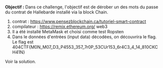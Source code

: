 **Objectif :** Dans ce challenge, l'objectif est de dérober un des mots du passe du contrat de Hallebarde installé via la block Chain.

1) contrat : https://www.pensezblockchain.ca/tutoriel-smart-contract
2) compilateur : https://remix.ethereum.org/
web3
3) Il a été installé MetaMask et choisi comme test Ropsten
4) Dans le données d'entrées (input data) décodées, on découvrira le flag.
Le flag est 404CTF{M0N_M07_D3_P4553_357_7r0P_53CUr153_6r4C3_4_14_810CKCH41N}

Voir la solution.
